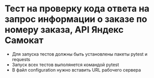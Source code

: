 ﻿# Тест на проверку кода ответа на запрос информации о заказе по номеру заказа, API Яндекс Самокат
- Для запуска тестов должны быть установлены пакеты pytest и requests
- Запуск всех тестов выполянется командой pytest
- В файл configuration нужно вставить URL рабочего сервера